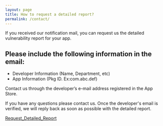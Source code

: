 ```yaml
---
layout: page
title: How to request a detailed report?
permalink: /contact/
---
```


If you received our notification mail, you can request us the detailed vulnerability report for your app.
 

## Please include the following information in the email:
- Developer Information (Name, Department, etc)
- App Information (Pkg ID. Ex:com.abc.def)

Contact us through the developer’s e-mail address registered in the App Store.

If you have any questions please contact us. Once the developer's email is verified, we will reply back as soon as possible with the detailed report.

[Request_Detailed_Report](mailto:june_park@korea.ac.kr)


